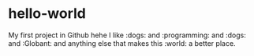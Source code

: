 # hello-world
My first project in Github hehe
I like :dogs: and :programming: and :dogs: and :Globant: 
and anything else that makes this :world: a better place.
